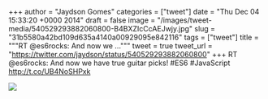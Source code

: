 
+++
author = "Jaydson Gomes"
categories = ["tweet"]
date = "Thu Dec 04 15:33:20 +0000 2014"
draft = false
image = "/images/tweet-media/540529293882060800-B4BXZIcCcAEJwjy.jpg"
slug = "31b5580a42bd109d635a4140a00929095e842116"
tags = ["tweet"]
title = """RT @es6rocks: And now we ..."""
tweet = true
tweet_url = "https://twitter.com/jaydson/status/540529293882060800"
+++
RT @es6rocks: And now we have true guitar picks! #ES6 #JavaScript http://t.co/UB4NoSHPxk

![](/images/tweet-media/540529293882060800-B4BXZIcCcAEJwjy.jpg)